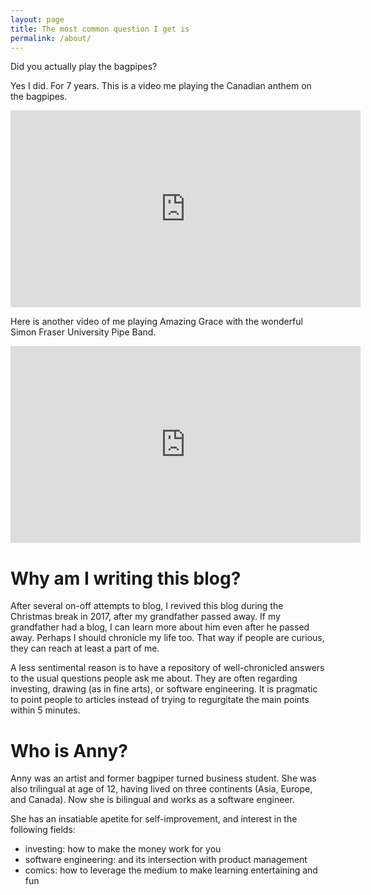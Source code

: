 ```yaml
---
layout: page
title: The most common question I get is
permalink: /about/
---
```


Did you actually play the bagpipes?

Yes I did. For 7 years. This is a video me playing the Canadian anthem on the bagpipes.
<iframe width="560" height="315" src="https://www.youtube.com/embed/Fjt2zt7SoqU?rel=0" frameborder="0" gesture="media" allow="encrypted-media" allowfullscreen></iframe>

Here is another video of me playing Amazing Grace with the wonderful Simon Fraser University Pipe Band.
<iframe width="560" height="315" src="https://www.youtube.com/embed/s7pUbkJcBRU?rel=0" frameborder="0" gesture="media" allow="encrypted-media" allowfullscreen></iframe>

Why am I writing this blog?
=
After several on-off attempts to blog, I revived this blog during the Christmas break in 2017, after my grandfather passed away.
If my grandfather had a blog, I can learn more about him even after he passed away. Perhaps I should chronicle my life too. That way if people are curious, they can reach at least a part of me.

A less sentimental reason is to have a repository of well-chronicled answers to the usual questions people ask me about. They are often regarding investing, drawing (as in fine arts), or software engineering. It is pragmatic to point people to articles instead of trying to regurgitate the main points within 5 minutes. 



Who is Anny?
=
Anny was an artist and former bagpiper turned business student. She was also trilingual at age of 12, having lived on three continents (Asia, Europe, and Canada). Now she is bilingual and works as a software engineer.

She has an insatiable apetite for self-improvement, and interest in the following fields:
- investing: how to make the money work for you
- software engineering: and its intersection with product management
- comics: how to leverage the medium to make learning entertaining and fun











              
  




